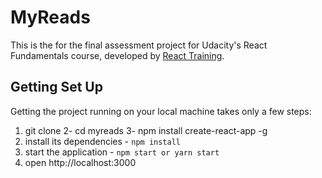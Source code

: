# MyReads

This is the for the final assessment project for Udacity's React Fundamentals course,
developed by [React Training](https://reacttraining.com).

## Getting Set Up

Getting the project running on your local machine takes only a few steps:

1. git clone
2- cd myreads
3- npm install create-react-app -g
4. install its dependencies - `npm install`
5. start the application - `npm start or yarn start`
6. open http://localhost:3000

